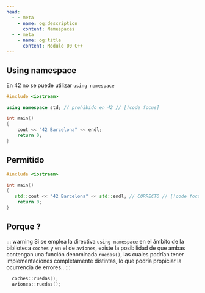 ```yaml
---
head:
  - - meta
    - name: og:description
      content: Namespaces
  - - meta
    - name: og:title
      content: Module 00 C++
---
```

<script setup lang="ts">
import Woaos from '@theme/components/categoria.vue';

</script>

## Using namespace

En 42 no se puede utilizar `using namespace`

```cpp
#include <iostream>

using namespace std; // prohibido en 42 // [!code focus]

int main()
{
    cout << "42 Barcelona" << endl; 
    return 0;
}
```
## Permitido

```cpp
#include <iostream>

int main()
{
   std::cout << "42 Barcelona" << std::endl; // CORRECTO // [!code focus]
    return 0;
}
```

## Porque ?

 ::: warning Si se emplea la directiva `using namespace` en el ámbito de la biblioteca `coches` y en el de `aviones`, existe la posibilidad de que ambas contengan una función denominada `ruedas()`, las cuales podrían tener implementaciones completamente distintas, lo que podría propiciar la ocurrencia de errores.. 
 :::

```c++
  coches::ruedas();
  aviones::ruedas();
```

